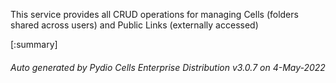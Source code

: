 






This service provides all CRUD operations for managing Cells (folders shared across users) and Public Links (externally accessed)

[:summary]

###### Auto generated by Pydio Cells Enterprise Distribution v3.0.7 on 4-May-2022
